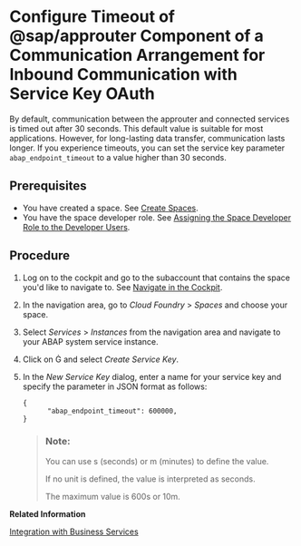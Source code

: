 <!-- loio48bcc77bf94341a4846ba694b7fd6e1c -->

<link rel="stylesheet" type="text/css" href="../css/sap-icons.css"/>

# Configure Timeout of @sap/approuter Component of a Communication Arrangement for Inbound Communication with Service Key OAuth

By default, communication between the approuter and connected services is timed out after 30 seconds. This default value is suitable for most applications. However, for long-lasting data transfer, communication lasts longer. If you experience timeouts, you can set the service key parameter `abap_endpoint_timeout` to a value higher than 30 seconds.



<a name="loio48bcc77bf94341a4846ba694b7fd6e1c__prereq_wzz_g1y_qjb"/>

## Prerequisites

-   You have created a space. See [Create Spaces](https://help.sap.com/viewer/65de2977205c403bbc107264b8eccf4b/Cloud/en-US/2f6ed22ccf424dae84345f4500c2d8ea.html).
-   You have the space developer role. See [Assigning the Space Developer Role to the Developer Users](https://help.sap.com/viewer/a96b1df8525f41f79484717368e30626/Cloud/en-US/967fc4e2b1314cf7afc7d7043b53e566.html).



<a name="loio48bcc77bf94341a4846ba694b7fd6e1c__steps_w2g_5rf_fpb"/>

## Procedure

1.  Log on to the cockpit and go to the subaccount that contains the space you'd like to navigate to. See [Navigate in the Cockpit](https://help.sap.com/viewer/65de2977205c403bbc107264b8eccf4b/Cloud/en-US/0874895f1f78459f9517da55a11ffebd.html).

2.  In the navigation area, go to *Cloud Foundry* \> *Spaces* and choose your space.

3.  Select *Services* \> *Instances* from the navigation area and navigate to your ABAP system service instance.

4.  Click on <span class="SAP-icons"></span>  and select *Create Service Key*.

5.  In the *New Service Key* dialog, enter a name for your service key and specify the parameter in JSON format as follows:

    ```
    {
          "abap_endpoint_timeout": 600000,
    }
    
    ```

    > ### Note:  
    > You can use s \(seconds\) or m \(minutes\) to define the value.
    > 
    > If no unit is defined, the value is interpreted as seconds.
    > 
    > The maximum value is 600s or 10m.


**Related Information**  


[Integration with Business Services](https://help.sap.com/viewer/65de2977205c403bbc107264b8eccf4b/Cloud/en-US/f6337cd6065a42b59579c069256072ec.html)

